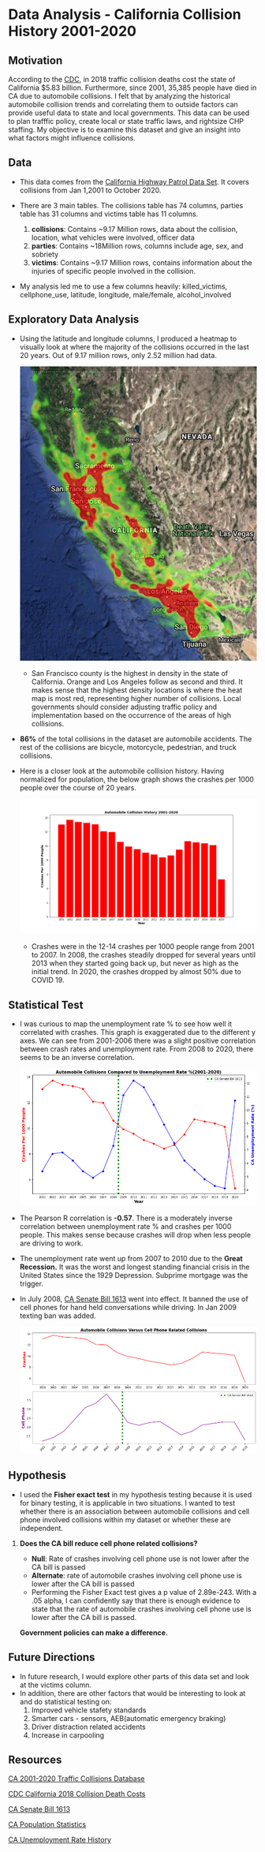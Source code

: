 # Data Analysis - California Collision History 2001-2020

## Motivation 
According to the [CDC](https://www.cdc.gov/transportationsafety/pdf/statecosts/2020/CDC-Cost-of-Crash-Deaths-Fact-Sheets_California.pdf), in 2018 traffic collision deaths cost the state of California $5.83 billion. Furthermore, since 2001, 35,385 people have died in CA due to automobile collisions. I felt that by analyzing the historical automobile collision trends and correlating them to outside factors can provide useful data to state and local governments. This data can be used to plan trafffic policy, create local or state traffic laws, and rightsize CHP staffing. My objective is to examine this dataset and give an insight into what factors might influence collisions.


## Data

* This data comes from the [California Highway Patrol Data Set](https://www.kaggle.com/alexgude/california-traffic-collision-data-from-switrs). It covers collisions from Jan 1,2001 to October 2020.  

* There are 3 main tables. The collisions table has 74 columns, parties table has 31 columns and victims table has 11 columns.

    1. **collisions**: Contains ~9.17 Million rows, data about the collision, location, what vehicles were involved, officer data
    2. **parties**: Contains ~18Million rows, columns include age, sex, and sobriety
    3. **victims**: Contains ~9.17 Million rows, contains information about the injuries of specific people involved in the collision.

* My analysis led me to use a few columns heavily: killed_victims, cellphone_use, latitude, longitude, male/female, alcohol_involved

## Exploratory Data Analysis

* Using the latitude and longitude columns, I produced a heatmap to visually look at where the majority of the collisions occurred in the last 20 years. Out of 9.17 million rows, only 2.52 million had data. 


    ![picture](images/heat_map_2.png)

    * San Francisco county is the highest in density in the state of California. Orange and Los Angeles follow as second and third. It makes sense that the highest density locations is where the heat map is most red, representing higher number of collisions. Local governments should consider adjusting traffic policy and implementation based on the occurrence of the areas of high collisions.


* **86%** of the total collisions in the dataset are automobile accidents. The rest of the collisions are bicycle, motorcycle, pedestrian, and truck collisions.

* Here is a closer look at the automobile collision history. Having normalized for population, the below graph shows the crashes per 1000 people over the course of 20 years.

    ![picture](images/collision_history.png)

    * Crashes were in the 12-14 crashes per 1000 people range from 2001 to 2007. In 2008, the crashes steadily dropped for several years until 2013 when they started going back up, but never as high as the initial trend. In 2020, the crashes dropped by almost 50% due to COVID 19.

## Statistical Test

* I was curious to map the unemployment rate % to see how well it correlated with crashes. This graph is exaggerated due to the different y axes. We can see from 2001-2006 there was a slight positive correlation between crash rates and unemployment rate. From 2008 to 2020, there seems to be an inverse correlation.

    ![picture](images/collision_unemp.png)
    
* The Pearson R correlation is  **-0.57**. There is a moderately inverse correlation between unemployment rate % and crashes per 1000 people. This makes sense because crashes will drop when less people are driving to work.

* The unemployment rate went up from 2007 to 2010 due to the **Great Recession.** It was the worst and longest standing financial crisis in the United States since the 1929 Depression. Subprime mortgage was the trigger. 

* In July 2008, [CA Senate Bill 1613](https://www.ncbi.nlm.nih.gov/pmc/articles/PMC4001674/ ) went into effect. It banned the use of cell phones for hand held conversations while driving. In Jan 2009 texting ban was added.

    ![picture](images/collision_cellphone.png)

       
## Hypothesis

* I used the **Fisher exact test** in my hypothesis testing because it is used for binary testing, it is applicable in two situations. I wanted to test whether there is an association between automobile collisions and cell phone involved collisions within my dataset or whether these are independent.

1. **Does the CA bill reduce cell phone related collisions?**
    *   **Null**: Rate of crashes involving cell phone use is not lower after the CA bill is passed
    *   **Alternate**: rate of automobile crashes involving cell phone use is lower after the CA   bill is passed
    *   Performing the Fisher Exact test gives a p value of 2.89e-243. With a .05 alpha, I can confidently say that there is enough evidence to state that the rate of automobile crashes involving cell phone use is lower after the CA bill is passed.
    
    **Government policies can make a difference.** 

## Future Directions

* In future research, I would explore other parts of this data set and look at the victims column.
* In addition, there are other factors that would be interesting to look at and do statistical testing on:
    1. Improved vehicle stafety standards
    2. Smarter cars - sensors, AEB(automatic emergency braking)
    3. Driver distraction related accidents
    4. Increase in carpooling 

## Resources

[CA 2001-2020 Traffic Collisions Database](https://www.kaggle.com/alexgude/california-traffic-collision-data-from-switrs)

[CDC California 2018 Collision Death Costs](https://www.cdc.gov/transportationsafety/pdf/statecosts/2020/CDC-Cost-of-Crash-Deaths-Fact-Sheets_California.pdf)

[CA Senate Bill 1613](https://www.ncbi.nlm.nih.gov/pmc/articles/PMC4001674/ )

[CA Population Statistics](https://www.statista.com/statistics/206097/resident-population-in-california/)

[CA Unemployment Rate History](https://fred.stlouisfed.org/series/CAUR)



            
            

        
